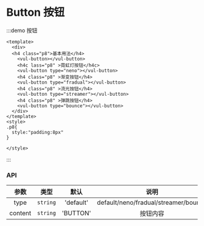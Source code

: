 <!--
 * @Author: sifengyuan
 * @Date: 2022-07-23 10:50:48
 * @LastEditors: sifengyuan
 * @LastEditTime: 2022-07-23 22:19:25
 * @FilePath: /iuUI/docs/components/button/index.md
 * @Description: update here
-->
# Button 按钮

:::demo 按钮

```vue
<template>
  <div>
  <h4 class="p8">基本用法</h4>
    <vul-button></vul-button>
    <h4c lass="p8" >霓虹灯按钮</h4c>
    <vul-button type="neno"></vul-button>
    <h4 class="p8" >渐变按钮</h4>
    <vul-button type="fradual"></vul-button>
    <h4 class="p8" >流光按钮</h4>
    <vul-button type="streamer"></vul-button>
    <h4 class="p8" >弹跳按钮</h4>
    <vul-button type="bounce"></vul-button>
  </div>
</template>
<style>
.p8{
  style:"padding:8px"
}

</style>

```

:::

### API

|    参数     |   类型    | 默认  |           说明           |
| :---------: | :-------: | :---: | :----------------------: |
|   type   | `string`  |  'default'   |   default/neno/fradual/streamer/bounce |
|   content   | `string`  |  'BUTTON'   |   按钮内容   |
